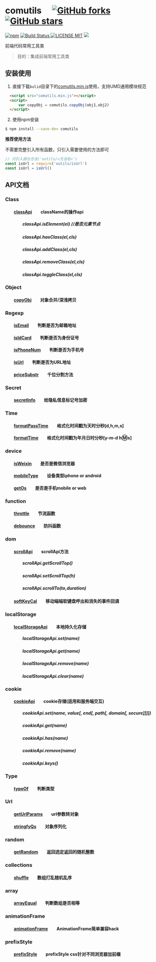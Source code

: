 # comutils &emsp;[![GitHub forks](https://img.shields.io/github/forks/chenxuan0000/comutils.svg?style=social&label=Fork)](https://www.npmjs.com/package/comutils)[![GitHub stars](https://img.shields.io/github/stars/chenxuan0000/comutils.svg?style=social&label=Stars)](https://www.npmjs.com/package/comutils)
[![npm](https://img.shields.io/npm/dw/chenxuan0000/comutils.svg)]()
[![Build Status](https://img.shields.io/appveyor/ci/gruntjs/grunt/master.svg) ![LICENSE MIT](https://img.shields.io/npm/l/express.svg)](https://www.npmjs.com/package/comutils) ![](https://img.shields.io/npm/v/comutils.svg)

 
前端代码常用工具类  

> 目的：集成前端常用工具类

## 安装使用

1. 直接下载`bulid`目录下的[comutils.min.js](https://github.com/chenxuan0000/comutils/blob/master/build/comutils.min.js)使用，支持UMD通用模块规范  

``` html
  <script src="comutils.min.js"></script>
  <script>
      var copyObj = comutils.copyObj(obj1,obj2)
  </script>
```

2. 使用npm安装
``` bash
$ npm install --save-dev comutils
```

**推荐使用方法**  

不需要完整引入所有函数，只引入需要使用的方法即可
``` javascript
// 只引入部分方法('outils/<方法名>')
const isUrl = require('outils/isUrl')
const isUrl = isUrl()
```

## API文档
### Class
#### &emsp;&emsp;[classApi][classApi]&emsp;&emsp;className的操作api
##### &emsp;&emsp;&emsp;&emsp;classApi.isElement(el) //是否元素节点
##### &emsp;&emsp;&emsp;&emsp;classApi.hasClass(el,cls)
##### &emsp;&emsp;&emsp;&emsp;classApi.addClass(el,cls)
##### &emsp;&emsp;&emsp;&emsp;classApi.removeClass(el,cls)
##### &emsp;&emsp;&emsp;&emsp;classApi.toggleClass(el,cls)

### Object  
#### &emsp;&emsp;[copyObj][copyObj]&emsp;&emsp;对象合并/深浅拷贝

### Regexp  
#### &emsp;&emsp;[isEmail][isEmail]&emsp;&emsp;判断是否为邮箱地址 
#### &emsp;&emsp;[isIdCard][isIdCard]&emsp;&emsp;判断是否为身份证号
#### &emsp;&emsp;[isPhoneNum][isPhoneNum]&emsp;&emsp;判断是否为手机号  
#### &emsp;&emsp;[isUrl][isUrl]&emsp;&emsp;判断是否为URL地址
#### &emsp;&emsp;[priceSubstr][priceSubstr]&emsp;&emsp;千位分割方法

### Secret
#### &emsp;&emsp;[secretInfo][secretInfo]&emsp;&emsp;给隐私信息标记号加密

### Time  
#### &emsp;&emsp;[formatPassTime][formatPassTime]&emsp;&emsp;格式化时间戳为天时分秒[d,h,m,s]
#### &emsp;&emsp;[formatTime][formatTime]&emsp;&emsp;格式化时间戳为年月日时分秒[y-m-d h:m:s]

### device  
#### &emsp;&emsp;[isWeixin][isWeixin]&emsp;&emsp;是否是微信浏览器
#### &emsp;&emsp;[mobileType][mobileType]&emsp;&emsp;设备类型iphone or android
#### &emsp;&emsp;[getOs][getOs]&emsp;&emsp;是否是手机mobile or web

### function  
#### &emsp;&emsp;[throttle][throttle]&emsp;&emsp;节流函数
#### &emsp;&emsp;[debounce][debounce]&emsp;&emsp;防抖函数

### dom
#### &emsp;&emsp;[scrollApi][scrollApi]&emsp;&emsp;scrollApi方法
##### &emsp;&emsp;&emsp;&emsp;scrollApi.getScrollTop()
##### &emsp;&emsp;&emsp;&emsp;scrollApi.setScrollTop(h)
##### &emsp;&emsp;&emsp;&emsp;scrollApi.scrollTo(to,duration)
#### &emsp;&emsp;[softKeyCal][softKeyCal]&emsp;&emsp;移动端端软键盘呼出和消失的事件回调

### localStorage
#### &emsp;&emsp;[localStorageApi][localStorageApi]&emsp;&emsp;本地持久化存储
##### &emsp;&emsp;&emsp;&emsp;localStorageApi.set(name)
##### &emsp;&emsp;&emsp;&emsp;localStorageApi.get(name)
##### &emsp;&emsp;&emsp;&emsp;localStorageApi.remove(name)
##### &emsp;&emsp;&emsp;&emsp;localStorageApi.clear(name)

### cookie
#### &emsp;&emsp;[cookieApi][cookieApi]&emsp;&emsp;cookie存储(适用和服务端交互)
##### &emsp;&emsp;&emsp;&emsp;cookieApi.set(name, value[, end[, path[, domain[, secure]]]])
##### &emsp;&emsp;&emsp;&emsp;cookieApi.get(name)
##### &emsp;&emsp;&emsp;&emsp;cookieApi.has(name)
##### &emsp;&emsp;&emsp;&emsp;cookieApi.remove(name)
##### &emsp;&emsp;&emsp;&emsp;cookieApi.keys()

### Type
#### &emsp;&emsp;[typeOf][typeOf]&emsp;&emsp;判断类型

### Url
#### &emsp;&emsp;[getUrlParams][getUrlParams]&emsp;&emsp;url参数转对象
#### &emsp;&emsp;[stringfyQs][stringfyQs]&emsp;&emsp;对象序列化

### random 
#### &emsp;&emsp;[getRandom][getRandom]&emsp;&emsp;返回选定返回的随机整数

### collections 
#### &emsp;&emsp;[shuffle][shuffle]&emsp;&emsp;数组打乱随机乱序

### array 
#### &emsp;&emsp;[arrayEqual][arrayEqual]&emsp;&emsp;判断数组是否相等

### animationFrame 
#### &emsp;&emsp;[animationFrame][animationFrame]&emsp;&emsp;AnimationFrame简单兼容hack

### prefixStyle 
#### &emsp;&emsp;[prefixStyle][prefixStyle]&emsp;&emsp;prefixStyle css针对不同浏览器加前缀

[arrayEqual]:https://github.com/chenxuan0000/comutils/blob/master/src/arrayEqual.js
[animationFrame]:https://github.com/chenxuan0000/comutils/blob/master/src/animationFrame/animationFrame.js
[getRandom]:https://github.com/chenxuan0000/comutils/blob/master/src/random/getRandom.js
[shuffle]:https://github.com/chenxuan0000/comutils/blob/master/src/collections/shuffle.js
[throttle]:https://github.com/chenxuan0000/comutils/blob/master/src/function/throttle.js
[debounce]:https://github.com/chenxuan0000/comutils/blob/master/src/function/debounce.js
[scrollApi]:https://github.com/chenxuan0000/comutils/blob/master/src/dom/scrollApi.js
[softKeyCal]:https://github.com/chenxuan0000/comutils/blob/master/src/dom/softKeyCal.js
[isWeixin]:https://github.com/chenxuan0000/comutils/blob/master/src/device/isWeixin.js
[mobileType]:https://github.com/chenxuan0000/comutils/blob/master/src/device/mobileType.js
[getOs]:https://github.com/chenxuan0000/comutils/blob/master/src/device/getOs.js
[secretInfo]:https://github.com/chenxuan0000/comutils/blob/master/src/secret/secretInfo.js
[typeOf]:https://github.com/chenxuan0000/comutils/blob/master/src/type/typeOf.js
[classApi]:https://github.com/chenxuan0000/comutils/blob/master/src/class/classApi.js
[copyObj]:https://github.com/chenxuan0000/comutils/blob/master/src/object/copyObj.js
[isEmail]:https://github.com/chenxuan0000/comutils/blob/master/src/regexp/isEmail.js
[isIdCard]:https://github.com/chenxuan0000/comutils/blob/master/src/regexp/isIdCard.js
[isPhoneNum]:https://github.com/chenxuan0000/comutils/blob/master/src/regexp/isPhoneNum.js
[isUrl]:https://github.com/chenxuan0000/comutils/blob/master/src/regexp/isUrl.js
[priceSubstr]:https://github.com/chenxuan0000/comutils/blob/master/src/regexp/priceSubstr.js
[formatPassTime]:https://github.com/chenxuan0000/comutils/blob/master/src/time/formatPassTime.js
[formatTime]:https://github.com/chenxuan0000/comutils/blob/master/src/time/formatTime.js
[getUrlParams]:https://github.com/chenxuan0000/comutils/blob/master/src/url/getUrlParams.js
[stringfyQs]:https://github.com/chenxuan0000/comutils/blob/master/src/url/stringfyQs.js
[localStorageApi]:https://github.com/chenxuan0000/comutils/blob/master/src/stroge/localStorage.js
[cookieApi]:https://github.com/chenxuan0000/comutils/blob/master/src/cookie/cookie.js
[prefixStyle]:https://github.com/chenxuan0000/comutils/blob/master/src/prefixStyle/prefixStyle.js
